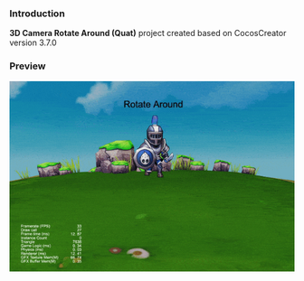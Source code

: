 ### Introduction
**3D Camera Rotate Around (Quat)** project created based on CocosCreator version 3.7.0

### Preview
![image](../../../gif/202201/2022012082.gif)